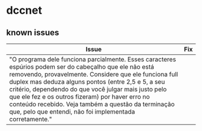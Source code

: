 # dccnet

## known issues

|Issue|Fix|
|---|---|
|"O programa dele funciona parcialmente. Esses caracteres espúrios podem ser do cabeçalho que ele não está removendo, provavelmente. Considere que ele funciona full duplex mas deduza alguns pontos (entre 2,5 e 5, a seu critério, dependendo do que você julgar mais justo pelo que ele fez e os outros fizeram) por haver erro no conteúdo recebido. Veja também a questão da terminação que, pelo que entendi, não foi implementada corretamente."||
